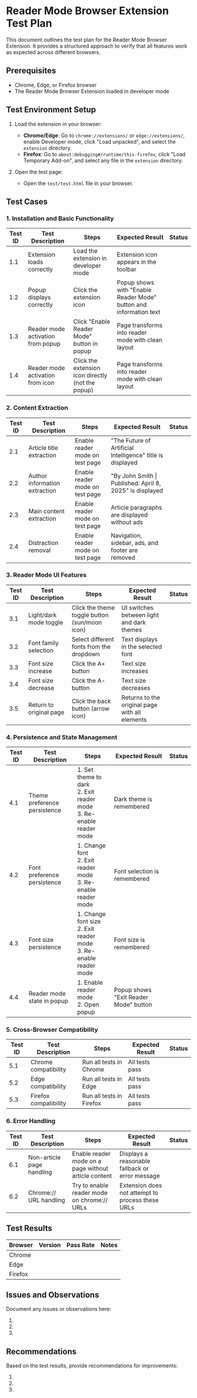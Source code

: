 # Reader Mode Browser Extension Test Plan

This document outlines the test plan for the Reader Mode Browser Extension. It provides a structured approach to verify that all features work as expected across different browsers.

## Prerequisites

- Chrome, Edge, or Firefox browser
- The Reader Mode Browser Extension loaded in developer mode

## Test Environment Setup

1. Load the extension in your browser:
   - **Chrome/Edge**: Go to `chrome://extensions/` or `edge://extensions/`, enable Developer mode, click "Load unpacked", and select the `extension` directory.
   - **Firefox**: Go to `about:debugging#/runtime/this-firefox`, click "Load Temporary Add-on", and select any file in the `extension` directory.

2. Open the test page:
   - Open the `test/test.html` file in your browser.

## Test Cases

### 1. Installation and Basic Functionality

| Test ID | Test Description | Steps | Expected Result | Status |
|---------|-----------------|-------|-----------------|--------|
| 1.1 | Extension loads correctly | Load the extension in developer mode | Extension icon appears in the toolbar | |
| 1.2 | Popup displays correctly | Click the extension icon | Popup shows with "Enable Reader Mode" button and information text | |
| 1.3 | Reader mode activation from popup | Click "Enable Reader Mode" button in popup | Page transforms into reader mode with clean layout | |
| 1.4 | Reader mode activation from icon | Click the extension icon directly (not the popup) | Page transforms into reader mode with clean layout | |

### 2. Content Extraction

| Test ID | Test Description | Steps | Expected Result | Status |
|---------|-----------------|-------|-----------------|--------|
| 2.1 | Article title extraction | Enable reader mode on test page | "The Future of Artificial Intelligence" title is displayed | |
| 2.2 | Author information extraction | Enable reader mode on test page | "By John Smith \| Published: April 8, 2025" is displayed | |
| 2.3 | Main content extraction | Enable reader mode on test page | Article paragraphs are displayed without ads | |
| 2.4 | Distraction removal | Enable reader mode on test page | Navigation, sidebar, ads, and footer are removed | |

### 3. Reader Mode UI Features

| Test ID | Test Description | Steps | Expected Result | Status |
|---------|-----------------|-------|-----------------|--------|
| 3.1 | Light/dark mode toggle | Click the theme toggle button (sun/moon icon) | UI switches between light and dark themes | |
| 3.2 | Font family selection | Select different fonts from the dropdown | Text displays in the selected font | |
| 3.3 | Font size increase | Click the A+ button | Text size increases | |
| 3.4 | Font size decrease | Click the A- button | Text size decreases | |
| 3.5 | Return to original page | Click the back button (arrow icon) | Returns to the original page with all elements | |

### 4. Persistence and State Management

| Test ID | Test Description | Steps | Expected Result | Status |
|---------|-----------------|-------|-----------------|--------|
| 4.1 | Theme preference persistence | 1. Set theme to dark<br>2. Exit reader mode<br>3. Re-enable reader mode | Dark theme is remembered | |
| 4.2 | Font preference persistence | 1. Change font<br>2. Exit reader mode<br>3. Re-enable reader mode | Font selection is remembered | |
| 4.3 | Font size persistence | 1. Change font size<br>2. Exit reader mode<br>3. Re-enable reader mode | Font size is remembered | |
| 4.4 | Reader mode state in popup | 1. Enable reader mode<br>2. Open popup | Popup shows "Exit Reader Mode" button | |

### 5. Cross-Browser Compatibility

| Test ID | Test Description | Steps | Expected Result | Status |
|---------|-----------------|-------|-----------------|--------|
| 5.1 | Chrome compatibility | Run all tests in Chrome | All tests pass | |
| 5.2 | Edge compatibility | Run all tests in Edge | All tests pass | |
| 5.3 | Firefox compatibility | Run all tests in Firefox | All tests pass | |

### 6. Error Handling

| Test ID | Test Description | Steps | Expected Result | Status |
|---------|-----------------|-------|-----------------|--------|
| 6.1 | Non-article page handling | Enable reader mode on a page without article content | Displays a reasonable fallback or error message | |
| 6.2 | Chrome:// URL handling | Try to enable reader mode on chrome:// URLs | Extension does not attempt to process these URLs | |

## Test Results

| Browser | Version | Pass Rate | Notes |
|---------|---------|-----------|-------|
| Chrome  |         |           |       |
| Edge    |         |           |       |
| Firefox |         |           |       |

## Issues and Observations

Document any issues or observations here:

1. 
2. 
3. 

## Recommendations

Based on the test results, provide recommendations for improvements:

1. 
2. 
3. 
